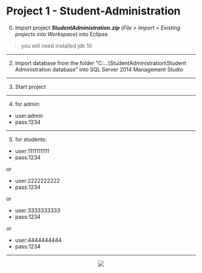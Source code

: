 # Project 1 - Student-Administration

0) Import project <b><i>StudentAdministration.zip</i></b> (<i>File > Import > Existing projects into Workspace</i>) into Eclipse
>you will need installed jdk 10

------------------------------------------------------------------------------------------


2) Import database from the folder "C:\...\\StudentAdministration\Student Administration database" 
into SQL Server 2014 Management Studio

------------------------------------------------------------------------------------------

3) Start project

------------------------------------------------------------------------------------------

4) for admin:

* user:admin
* pass:1234


------------------------------------------------------------------------------------------
5) for students:

* user:1111111111
* pass:1234

or

* user:2222222222
* pass:1234

or

* user:3333333333
* pass:1234

or

* user:4444444444
* pass:1234

------------------------------------------------------------------------------------------
<p align = "center">
<a href="https://imgflip.com/gif/1at9hq"><img src="https://github.com/ZoranKJava/gifs/blob/master/ezgif.com-video-to-gif.gif" ></a>

